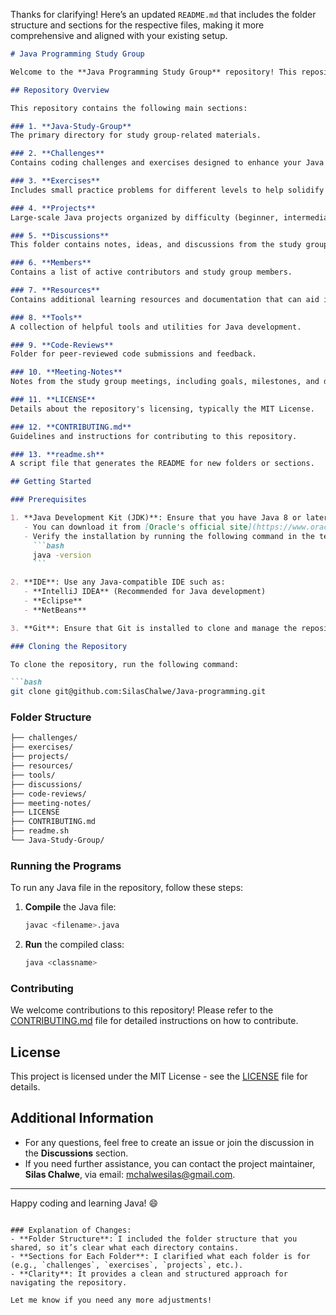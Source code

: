 Thanks for clarifying! Here’s an updated `README.md` that includes the folder structure and sections for the respective files, making it more comprehensive and aligned with your existing setup.

```markdown
# Java Programming Study Group

Welcome to the **Java Programming Study Group** repository! This repository is dedicated to helping Java learners of all levels — from beginners to advanced programmers. It contains a wide variety of Java projects and resources organized to make learning and practicing Java a structured experience.

## Repository Overview

This repository contains the following main sections:

### 1. **Java-Study-Group**
The primary directory for study group-related materials.

### 2. **Challenges**
Contains coding challenges and exercises designed to enhance your Java skills.

### 3. **Exercises**
Includes small practice problems for different levels to help solidify core concepts.

### 4. **Projects**
Large-scale Java projects organized by difficulty (beginner, intermediate, and advanced).

### 5. **Discussions**
This folder contains notes, ideas, and discussions from the study group meetings.

### 6. **Members**
Contains a list of active contributors and study group members.

### 7. **Resources**
Contains additional learning resources and documentation that can aid in understanding Java programming.

### 8. **Tools**
A collection of helpful tools and utilities for Java development.

### 9. **Code-Reviews**
Folder for peer-reviewed code submissions and feedback.

### 10. **Meeting-Notes**
Notes from the study group meetings, including goals, milestones, and decisions.

### 11. **LICENSE**
Details about the repository's licensing, typically the MIT License.

### 12. **CONTRIBUTING.md**
Guidelines and instructions for contributing to this repository.

### 13. **readme.sh**
A script file that generates the README for new folders or sections.

## Getting Started

### Prerequisites

1. **Java Development Kit (JDK)**: Ensure that you have Java 8 or later installed on your machine.
   - You can download it from [Oracle's official site](https://www.oracle.com/java/technologies/javase-jdk11-downloads.html).
   - Verify the installation by running the following command in the terminal:
     ```bash
     java -version
     ```

2. **IDE**: Use any Java-compatible IDE such as:
   - **IntelliJ IDEA** (Recommended for Java development)
   - **Eclipse**
   - **NetBeans**

3. **Git**: Ensure that Git is installed to clone and manage the repository. You can install it from [here](https://git-scm.com/).

### Cloning the Repository

To clone the repository, run the following command:

```bash
git clone git@github.com:SilasChalwe/Java-programming.git
```

### Folder Structure

```bash
├── challenges/
├── exercises/
├── projects/
├── resources/
├── tools/
├── discussions/
├── code-reviews/
├── meeting-notes/
├── LICENSE
├── CONTRIBUTING.md
├── readme.sh
└── Java-Study-Group/
```

### Running the Programs

To run any Java file in the repository, follow these steps:

1. **Compile** the Java file:
   ```bash
   javac <filename>.java
   ```

2. **Run** the compiled class:
   ```bash
   java <classname>
   ```

### Contributing

We welcome contributions to this repository! Please refer to the [CONTRIBUTING.md](./CONTRIBUTING.md) file for detailed instructions on how to contribute.

## License

This project is licensed under the MIT License - see the [LICENSE](./LICENSE) file for details.

## Additional Information

- For any questions, feel free to create an issue or join the discussion in the **Discussions** section.
- If you need further assistance, you can contact the project maintainer, **Silas Chalwe**, via email: [mchalwesilas@gmail.com](mailto:mchalwesilas@gmail.com).

---

Happy coding and learning Java! 😄
```

### Explanation of Changes:
- **Folder Structure**: I included the folder structure that you shared, so it’s clear what each directory contains.
- **Sections for Each Folder**: I clarified what each folder is for (e.g., `challenges`, `exercises`, `projects`, etc.).
- **Clarity**: It provides a clean and structured approach for navigating the repository.

Let me know if you need any more adjustments!
